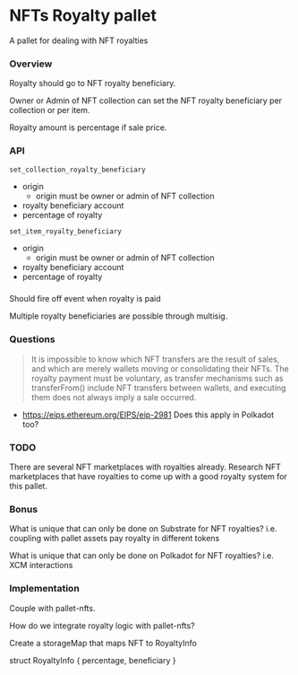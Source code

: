 # NFTs Royalty pallet

A pallet for dealing with NFT royalties

### Overview 

Royalty should go to NFT royalty beneficiary.

Owner or Admin of NFT collection can set the NFT royalty beneficiary per collection or per item.

Royalty amount is percentage if sale price.

### API

`set_collection_royalty_beneficiary`
- origin
  - origin must be owner or admin of NFT collection
- royalty beneficiary account
- percentage of royalty

`set_item_royalty_beneficiary`
- origin
  - origin must be owner or admin of NFT collection
- royalty beneficiary account
- percentage of royalty

###

Should fire off event when royalty is paid

Multiple royalty beneficiaries are possible through multisig.

### Questions
> It is impossible to know which NFT transfers are the result of sales, and which are merely wallets moving or consolidating their NFTs.
> The royalty payment must be voluntary, as transfer mechanisms such as transferFrom() include NFT transfers between wallets, and executing them does not always imply a sale occurred.
- https://eips.ethereum.org/EIPS/eip-2981
Does this apply in Polkadot too?



### TODO

There are several NFT marketplaces with royalties already.
Research NFT marketplaces that have royalties to come up with a good royalty system for this pallet.

### Bonus

What is unique that can only be done on Substrate for NFT royalties?
i.e. coupling with pallet assets
pay royalty in different tokens


What is unique that can only be done on Polkadot for NFT royalties?
i.e. XCM interactions

### Implementation

Couple with pallet-nfts.

How do we integrate royalty logic with pallet-nfts?

Create a storageMap that maps NFT to RoyaltyInfo

struct RoyaltyInfo {
    percentage,
    beneficiary
}